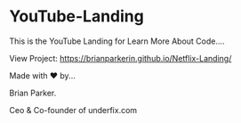 # YouTube-Landing

This is the YouTube Landing for Learn More About Code....

View Project: https://brianparkerin.github.io/Netflix-Landing/




Made with ❤ by...

Brian Parker.

Ceo & Co-founder of underfix.com



